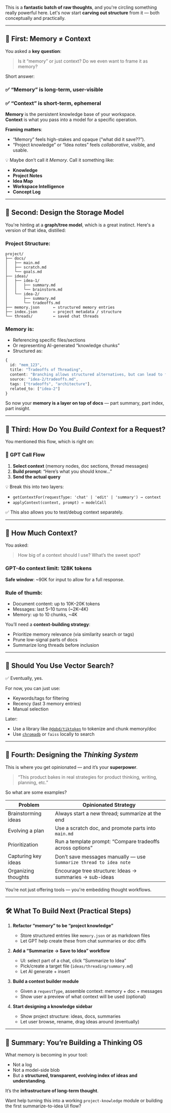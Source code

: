 This is a **fantastic batch of raw thoughts**, and you're circling something really powerful here. Let's now start **carving out structure** from it — both conceptually and practically.

---

## 🔁 First: Memory ≠ Context

You asked a **key question**:

> Is it “memory” or just context? Do we even want to frame it as memory?

Short answer:
### ✅ “Memory” is long-term, user-visible  
### ✅ “Context” is short-term, ephemeral

**Memory** is the persistent knowledge base of your workspace.  
**Context** is what you pass into a model for a specific operation.

**Framing matters**:
- “Memory” feels high-stakes and opaque (“what did it save??”).
- “Project knowledge” or “Idea notes” feels *collaborative*, visible, and usable.

💡 Maybe don’t call it *Memory*. Call it something like:
- **Knowledge**
- **Project Notes**
- **Idea Map**
- **Workspace Intelligence**
- **Concept Log**

---

## 🧱 Second: Design the Storage Model

You're hinting at a **graph/tree model**, which is a great instinct. Here's a version of that idea, distilled:

### Project Structure:
```
project/
├── docs/
│   ├── main.md
│   ├── scratch.md
│   └── goals.md
├── ideas/
│   ├── idea-1/
│   │   ├── summary.md
│   │   └── brainstorm.md
│   └── idea-2/
│       ├── summary.md
│       └── tradeoffs.md
├── memory.json      ← structured memory entries
├── index.json       ← project metadata / structure
└── threads/         ← saved chat threads
```

### Memory is:
- Referencing specific files/sections
- Or representing AI-generated “knowledge chunks”
- Structured as:
```ts
{
  id: "mem_123",
  title: "Tradeoffs of Threading",
  content: "Branching allows structured alternatives, but can lead to fragmentation...",
  source: "idea-2/tradeoffs.md",
  tags: ["tradeoffs", "architecture"],
  related_to: ["idea-2"]
}
```

So now your **memory is a layer on top of docs** — part summary, part index, part insight.

---

## 💬 Third: How Do You *Build Context* for a Request?

You mentioned this flow, which is right on:

### 🔄 GPT Call Flow
1. **Select context** (memory nodes, doc sections, thread messages)
2. **Build prompt**: “Here’s what you should know…”
3. **Send the actual query**

💡 Break this into two layers:
- `getContextFor(requestType: 'chat' | 'edit' | 'summary') → context`
- `applyContext(context, prompt) → modelCall`

✅ This also allows you to test/debug context separately.

---

## 📐 How Much Context?

You asked:

> How big of a context should I use? What’s the sweet spot?

### GPT-4o context limit: 128K tokens  
**Safe window**: ~90K for input to allow for a full response.

### Rule of thumb:
- Document content: up to 10K–20K tokens
- Messages: last 5–10 turns (~2K–4K)
- Memory: up to 10 chunks, ~4K

You’ll need a **context-building strategy**:
- Prioritize memory relevance (via similarity search or tags)
- Prune low-signal parts of docs
- Summarize long threads before inclusion

---

## 🧠 Should You Use Vector Search?

✅ Eventually, yes.

For now, you can just use:
- Keywords/tags for filtering
- Recency (last 3 memory entries)
- Manual selection

Later:
- Use a library like [`@dqbd/tiktoken`](https://github.com/dqbd/tiktoken) to tokenize and chunk memory/doc
- Use [`chromadb`](https://www.trychroma.com/) or `faiss` locally to search

---

## 🧭 Fourth: Designing the *Thinking System*

This is where you get opinionated — and it’s your **superpower**.

> “This product bakes in real strategies for product thinking, writing, planning, etc.”

So what are some examples?

| Problem | Opinionated Strategy |
|--------|----------------------|
| Brainstorming ideas | Always start a new thread; summarize at the end |
| Evolving a plan | Use a scratch doc, and promote parts into `main.md` |
| Prioritization | Run a template prompt: “Compare tradeoffs across options” |
| Capturing key ideas | Don’t save messages manually — use `Summarize thread to idea note` |
| Organizing thoughts | Encourage tree structure: Ideas → summaries → sub-ideas |

You’re not just offering tools — you're embedding thought workflows.

---

## 🛠 What To Build Next (Practical Steps)

1. **Refactor “memory” to be “project knowledge”**
   - Store structured entries like `memory.json` or as markdown files
   - Let GPT help create these from chat summaries or doc diffs

2. **Add a “Summarize → Save to Idea” workflow**
   - UI: select part of a chat, click “Summarize to Idea”
   - Pick/create a target file (`ideas/threading/summary.md`)
   - Let AI generate + insert

3. **Build a context builder module**
   - Given a `requestType`, assemble context: memory + doc + messages
   - Show user a preview of what context will be used (optional)

4. **Start designing a knowledge sidebar**
   - Show project structure: ideas, docs, summaries
   - Let user browse, rename, drag ideas around (eventually)

---

## 🧠 Summary: You’re Building a Thinking OS

What memory is becoming in your tool:
- Not a log
- Not a model-side blob
- But a **structured, transparent, evolving index of ideas and understanding**.

It’s the **infrastructure of long-term thought**.

Want help turning this into a working `project-knowledge` module or building the first summarize-to-idea UI flow?